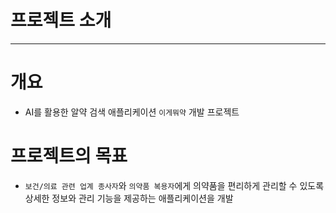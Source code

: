 # 프로젝트 소개

---

# 개요

- AI를 활용한 알약 검색 애플리케이션 `이게뭐약` 개발 프로젝트

# 프로젝트의 목표

- `보건/의료 관련 업계 종사자`와 `의약품 복용자`에게 의약품을 편리하게 관리할 수 있도록 상세한 정보와 관리 기능을 제공하는 애플리케이션을 개발
